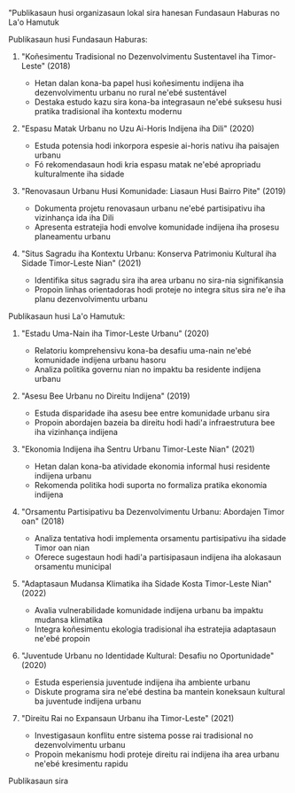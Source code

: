 "Publikasaun husi organizasaun lokal sira hanesan Fundasaun Haburas no La'o Hamutuk

Publikasaun husi Fundasaun Haburas:
1. "Koñesimentu Tradisional no Dezenvolvimentu Sustentavel iha Timor-Leste" (2018)
   - Hetan dalan kona-ba papel husi koñesimentu indijena iha dezenvolvimentu urbanu no rural ne'ebé sustentável
   - Destaka estudo kazu sira kona-ba integrasaun ne'ebé suksesu husi pratika tradisional iha kontextu modernu

2. "Espasu Matak Urbanu no Uzu Ai-Horis Indijena iha Dili" (2020)
   - Estuda potensia hodi inkorpora espesie ai-horis nativu iha paisajen urbanu
   - Fó rekomendasaun hodi kria espasu matak ne'ebé apropriadu kulturalmente iha sidade

3. "Renovasaun Urbanu Husi Komunidade: Liasaun Husi Bairro Pite" (2019)
   - Dokumenta projetu renovasaun urbanu ne'ebé partisipativu iha vizinhança ida iha Dili
   - Apresenta estratejia hodi envolve komunidade indijena iha prosesu planeamentu urbanu

4. "Situs Sagradu iha Kontextu Urbanu: Konserva Patrimoniu Kultural iha Sidade Timor-Leste Nian" (2021)
   - Identifika situs sagradu sira iha area urbanu no sira-nia signifikansia
   - Propoin linhas orientadoras hodi proteje no integra situs sira ne'e iha planu dezenvolvimentu urbanu

Publikasaun husi La'o Hamutuk:
1. "Estadu Uma-Nain iha Timor-Leste Urbanu" (2020)
   - Relatoriu komprehensivu kona-ba desafiu uma-nain ne'ebé komunidade indijena urbanu hasoru
   - Analiza politika governu nian no impaktu ba residente indijena urbanu

2. "Asesu Bee Urbanu no Direitu Indijena" (2019)
   - Estuda disparidade iha asesu bee entre komunidade urbanu sira
   - Propoin abordajen bazeia ba direitu hodi hadi'a infraestrutura bee iha vizinhança indijena

3. "Ekonomia Indijena iha Sentru Urbanu Timor-Leste Nian" (2021)
   - Hetan dalan kona-ba atividade ekonomia informal husi residente indijena urbanu
   - Rekomenda politika hodi suporta no formaliza pratika ekonomia indijena

4. "Orsamentu Partisipativu ba Dezenvolvimentu Urbanu: Abordajen Timor oan" (2018)
   - Analiza tentativa hodi implementa orsamentu partisipativu iha sidade Timor oan nian
   - Oferece sugestaun hodi hadi'a partisipasaun indijena iha alokasaun orsamentu municipal

5. "Adaptasaun Mudansa Klimatika iha Sidade Kosta Timor-Leste Nian" (2022)
   - Avalia vulnerabilidade komunidade indijena urbanu ba impaktu mudansa klimatika
   - Integra koñesimentu ekologia tradisional iha estratejia adaptasaun ne'ebé propoin

6. "Juventude Urbanu no Identidade Kultural: Desafiu no Oportunidade" (2020)
   - Estuda esperiensia juventude indijena iha ambiente urbanu
   - Diskute programa sira ne'ebé destina ba mantein koneksaun kultural ba juventude indijena urbanu

7. "Direitu Rai no Expansaun Urbanu iha Timor-Leste" (2021)
   - Investigasaun konflitu entre sistema posse rai tradisional no dezenvolvimentu urbanu
   - Propoin mekanismu hodi proteje direitu rai indijena iha area urbanu ne'ebé kresimentu rapidu

Publikasaun sira